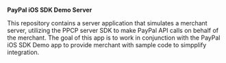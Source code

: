 **PayPal iOS SDK Demo Server**

This repository contains a server application that simulates a merchant server, utilizing the PPCP server SDK to make PayPal API calls
on behalf of the merchant. The goal of this app is to work in conjunction with the PayPal iOS SDK Demo app to provide merchant with sample code
to simpplify integration. 
